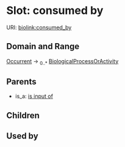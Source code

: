
# Slot: consumed by




URI: [biolink:consumed_by](https://w3id.org/biolink/vocab/consumed_by)


## Domain and Range

[Occurrent](Occurrent.md) &#8594;  <sub>0..\*</sub> [BiologicalProcessOrActivity](BiologicalProcessOrActivity.md)

## Parents

 *  is_a: [is input of](is_input_of.md)

## Children


## Used by

